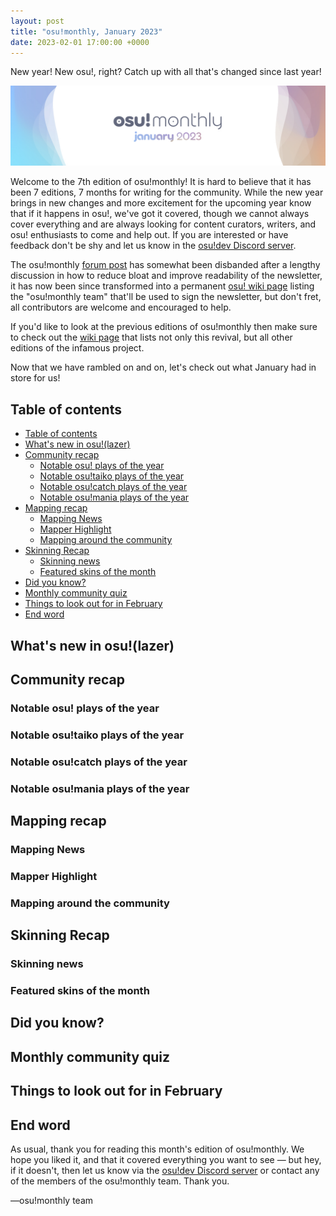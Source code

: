 ```yaml
---
layout: post
title: "osu!monthly, January 2023"
date: 2023-02-01 17:00:00 +0000
---
```


New year! New osu!, right? Catch up with all that's changed since last year!

![](/wiki/shared/news/2023-02-01-osumonthly-7/banner.jpg)

Welcome to the 7th edition of osu!monthly! It is hard to believe that it has been 7 editions, 7 months for writing for the community. While the new year brings in new changes and more excitement for the upcoming year know that if it happens in osu!, we've got it covered, though we cannot always cover everything and are always looking for content curators, writers, and osu! enthusiasts to come and help out. If you are interested or have feedback don't be shy and let us know in the [osu!dev Discord server](https://discord.gg/ppy).

The osu!monthly [forum post](https://osu.ppy.sh/community/forums/topics/1614314?n=1) has somewhat been disbanded after a lengthy discussion in how to reduce bloat and improve readability of the newsletter, it has now been since transformed into a permanent [osu! wiki page](https://osu.ppy.sh/wiki/en/People/osu%21monthly_team) listing the "osu!monthly team" that'll be used to sign the newsletter, but don't fret, all contributors are welcome and encouraged to help.

If you'd like to look at the previous editions of osu!monthly then make sure to check out the [wiki page](https://osu.ppy.sh/wiki/en/Community/osu%21monthly) that lists not only this revival, but all other editions of the infamous project.

Now that we have rambled on and on, let's check out what January had in store for us!

## Table of contents

- [Table of contents](#table-of-contents)
- [What's new in osu!(lazer)](#whats-new-in-osulazer)
- [Community recap](#community-recap)
  - [Notable osu! plays of the year](#notable-osu-plays-of-the-year)
  - [Notable osu!taiko plays of the year](#notable-osutaiko-plays-of-the-year)
  - [Notable osu!catch plays of the year](#notable-osucatch-plays-of-the-year)
  - [Notable osu!mania plays of the year](#notable-osumania-plays-of-the-year)
- [Mapping recap](#mapping-recap)
  - [Mapping News](#mapping-news)
  - [Mapper Highlight](#mapper-highlight)
  - [Mapping around the community](#mapping-around-the-community)
- [Skinning Recap](#skinning-recap)
  - [Skinning news](#skinning-news)
  - [Featured skins of the month](#featured-skins-of-the-month)
- [Did you know?](#did-you-know)
- [Monthly community quiz](#monthly-community-quiz)
- [Things to look out for in February](#things-to-look-out-for-in-february)
- [End word](#end-word)

## What's new in osu!(lazer)


## Community recap


### Notable osu! plays of the year

### Notable osu!taiko plays of the year

### Notable osu!catch plays of the year

### Notable osu!mania plays of the year


## Mapping recap


### Mapping News

### Mapper Highlight

### Mapping around the community


## Skinning Recap


### Skinning news

### Featured skins of the month


## Did you know?


## Monthly community quiz


## Things to look out for in February


## End word

As usual, thank you for reading this month's edition of osu!monthly. We hope you liked it, and that it covered everything you want to see — but hey, if it doesn't, then let us know via the [osu!dev Discord server](https://discord.com/invite/ppy) or contact any of the members of the osu!monthly team. Thank you.

—osu!monthly team

